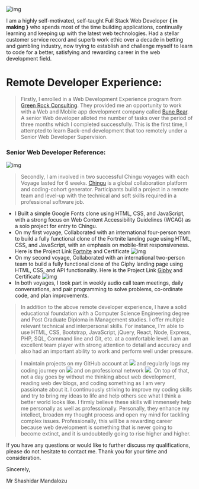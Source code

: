 ![img](https://i.imgur.com/10ypYxI.png)

I am a highly self-motivated, self-taught Full Stack Web Developer **{ in making }** who spends most of the time building applications, continually learning and keeping up with the latest web technologies. Had a stellar customer service record and superb work ethic over a decade in betting and gambling industry, now trying to establish and challenge myself to learn to code for a better, satisfying and rewarding career in the web development field.

# Remote Developer Experience:  
>Firstly, I enrolled in a Web Development Experience program from [Green Rock Consulting](https://www.greenrockconsulting.co.uk/index.php). They provided me an opportunity to work with a Web and Mobile app development company called [Bune Bear](http://bunebear.com). A senior Web developer alloted me number of tasks over the period of three months which I completed successfully. This is the first time, I attempted to learn Back-end development that too remotely under a Senior Web Developer Supervision.  
### Senior Web Developer Reference: 
![img](https://i.imgur.com/4M4zcsq.png)

>Secondly, I am involved in two successful Chingu voyages with each Voyage lasted for 6 weeks. [Chingu](https://www.chingu.io/) is a global collaboration platform and coding-cohort generator. Participants build a project in a remote team and level-up with the technical and soft skills required in a professional software job.
* I Built a simple Google Fonts clone using HTML, CSS, and JavaScript, with a strong focus on Web Content Accessibility Guidelines (WCAG) as a solo project for entry to Chingu. 
* On my first voyage, Collaborated with an international four-person team to build a fully functional clone of the Fortnite landing page using HTML, CSS, and JavaScript, with an emphasis on mobile-first responsiveness. 
Here is the Project Link [Fortnite](https://fortniteclone.netlify.com/) and Certificate ![img](https://i.imgur.com/mpJ980L.png)
* On my second voyage, Collaborated with an international two-person team to build a fully functional clone of the Giphy landing page using HTML, CSS, and API functionality. 
Here is the Project Link [Giphy](https://chingu-voyages.github.io/v15-geckos-team-03/index.html) and Certificate ![img](https://i.imgur.com/3mQL29b.jpg)
* In both voyages, I took part in weekly audio call team meetings, daily conversations, and pair programming to solve problems, co-ordinate code, and plan improvements.

> In addition to the above remote developer experience, I have a solid educational foundation with a Computer Science Engineering degree and Post Graduate Diploma in Management studies. I offer multiple relevant technical and interpersonal skills. For instance, I'm able to use HTML, CSS, Bootstrap, JavaScript, jQuery, React, Node, Express, PHP, SQL, Command line and Git, etc. at a comfortable level. I am an excellent team player with strong attention to detail and accuracy and also had an important ability to work and perform well under pressure.

>I maintain projects on my GitHub account at <a href="https://github.com/sasigit7"><img src="https://img.shields.io/badge/github-%23181717.svg?&style=for-the-badge&logo=github&logoColor=white"/></a> and regularly logs my coding journey on 
<a href="https://twitter.com/ShashiWebDev"><img src="https://img.shields.io/badge/twitter-%231DA1F2.svg?&style=for-the-badge&logo=twitter&logoColor=white"/></a> and on professional network <a href="https://www.linkedin.com/in/shashi-m-0a3b8244/"><img src="https://img.shields.io/badge/linkedin-%230077B5.svg?&style=for-the-badge&logo=linkedin&logoColor=white"/></a>. 
On top of that, not a day goes by without me thinking about web development, reading web dev blogs, and coding something as I am very passionate about it. I continuously striving to improve my coding skills and try to bring my ideas to life and help others see what I think a better world looks like. I firmly believe these skills will immensely help me personally as well as professionally. Personally, they enhance my intellect, broaden my thought process and open my mind for tackling complex issues. Professionally, this will be a rewarding career because web development is something that is never going to become extinct, and it is undoubtedly going to rise higher and higher.

If you have any questions or would like to further discuss my qualifications, please do not hesitate to contact me. Thank you for your time and consideration.

Sincerely,

Mr Shashidar Mandalozu

<!--
**sasigit7/sasigit7** is a ✨ _special_ ✨ repository because its `README.md` (this file) appears on your GitHub profile.
-->
